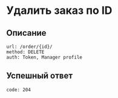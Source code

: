# Удалить заказ по ID

## Описание

```
url: /order/{id}/
method: DELETE
auth: Token, Manager profile
```

## Успешный ответ

```
code: 204
```